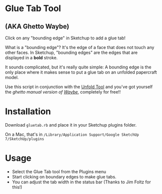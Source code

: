 Glue Tab Tool
=============
(AKA Ghetto Waybe)
------------------

Click on any "bounding edge" in Sketchup to add a glue tab!

What is a "bounding edge"? It's the edge of a face that does not touch any other faces. In Sketchup, "bounding edges" are the edges that are displayed in a **bold** stroke. 

It sounds complicated, but it's really quite simple: A bounding edge is the only place where it makes sense to put a glue tab on an unfolded papercraft model.

Use this script in conjunction with the [Unfold Tool](http://sketchuptips.blogspot.com/2007/08/plugin-unfoldrb.html) and you've got yourself the *ghetto manual version of [Waybe](http://waybe.weebly.com/)*, completely for free!!

Installation
============
Download `gluetab.rb` and place it in your Sketchup plugins folder. 

On a Mac, that's in `/Library/Application Support/Google SketchUp 7/SketchUp/plugins`

Usage
=====
* Select the Glue Tab tool from the Plugins menu
* Start clicking on boundary edges to make glue tabs.
* You can adjust the tab width in the status bar (Thanks to Jim Foltz for this!)